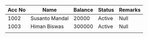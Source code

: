 
| Acc No | Name  | Balance | Status | Remarks |
|--------|-------|---------|--------|---------|
| 1002       |  Susanto Mandal     |  20000       | Active       |  Null       |
|  1003      |   Himan Biswas    |  300000       |  Active      |  Null       |
|        |       |         |        |         |

